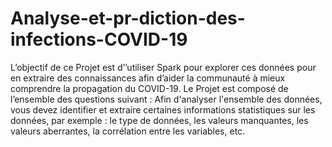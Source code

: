 # Analyse-et-pr-diction-des-infections-COVID-19
L’objectif de ce Projet est d’’utiliser Spark pour explorer ces données pour en extraire des connaissances afin 
d’aider la communauté à mieux comprendre la propagation du COVID-19.
Le Projet est composé de l’ensemble des questions suivant :
Afin d'analyser l'ensemble des données, vous devez identifier et extraire certaines informations statistiques 
sur les données, par exemple : le type de données, les valeurs manquantes, les valeurs aberrantes, la 
corrélation entre les variables, etc.
